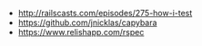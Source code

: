 - <http://railscasts.com/episodes/275-how-i-test>
- <https://github.com/jnicklas/capybara>
- <https://www.relishapp.com/rspec>